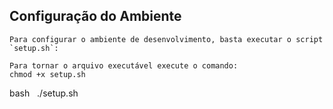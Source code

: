 ## Configuração do Ambiente

    Para configurar o ambiente de desenvolvimento, basta executar o script `setup.sh`:

    Para tornar o arquivo executável execute o comando:
    chmod +x setup.sh

bash
  ./setup.sh
